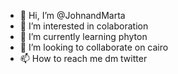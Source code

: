 - 👋 Hi, I’m @JohnandMarta
- 👀 I’m interested in colaboration
- 🌱 I’m currently learning phyton
- 💞️ I’m looking to collaborate on cairo
- 📫 How to reach me dm twitter

<!---
JohnandMarta/JohnandMarta is a ✨ special ✨ repository because its `README.md` (this file) appears on your GitHub profile.
You can click the Preview link to take a look at your changes.
--->
